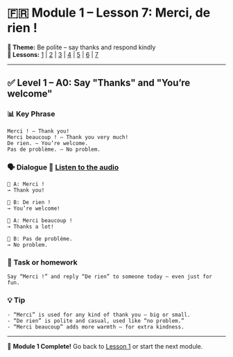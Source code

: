 # 🇫🇷 Module 1 – Lesson 7: Merci, de rien !

**📘 Theme:** Be polite – say thanks and respond kindly  
**🌠 Lessons:** [1](Lesson1.md) | [2](Lesson2.md) | [3](Lesson3.md) | [4](Lesson4.md) | [5](Lesson5.md) | [6](Lesson6.md) | [7](Lesson7.md)

---

## ✅ Level 1 – A0: Say "Thanks" and "You’re welcome"

### 📊 Key Phrase
    Merci ! – Thank you!  
    Merci beaucoup ! – Thank you very much!  
    De rien. – You’re welcome.  
    Pas de problème. – No problem.

### 🗣️ Dialogue 🏏 [Listen to the audio](https://yourdomain.com/audio/lesson7_1.mp3)

    👩 A: Merci !  
    → Thank you!  

    👨 B: De rien !  
    → You’re welcome!  

    👩 A: Merci beaucoup !  
    → Thanks a lot!  

    👨 B: Pas de problème.  
    → No problem.

### 🌟 Task or homework
    Say “Merci !” and reply “De rien” to someone today — even just for fun.

### 💡 Tip
    - “Merci” is used for any kind of thank you — big or small.  
    - “De rien” is polite and casual, used like “no problem.”  
    - “Merci beaucoup” adds more warmth — for extra kindness.

---

🎉 **Module 1 Complete!**
Go back to [Lesson 1](Lesson1.md) or start the next module.
